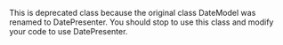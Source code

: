 This is deprecated class because the original class DateModel was renamed to DatePresenter. You should stop to use this class and modify your code to use DatePresenter.